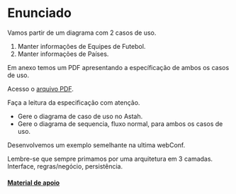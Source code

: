 # Enunciado

Vamos partir de um diagrama com 2 casos de uso.

1. Manter informações de Equipes de Futebol.
2. Manter informações de Países.

Em anexo temos um PDF apresentando a específicação de ambos os casos de uso.

Acesso o [arquivo PDF](./ESPECIFICACAO.pdf).

Faça a leitura da especificação com atenção.

- Gere o diagrama de caso de uso no Astah.
- Gere o diagrama de sequencia, fluxo normal, para ambos os casos de uso.

Desenvolvemos um exemplo semelhante na ultima webConf.

Lembre-se que sempre primamos por uma arquitetura em 3 camadas. Interface, regras/negócio, persistência.

#### [Material de apoio](https://engenhariasoftware.wordpress.com/2020/05/06/arquitetura-de-software-e-uml/)